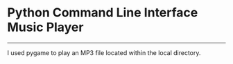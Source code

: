 # Python Command Line Interface Music Player
-----------------------------------------------
I used pygame to play an MP3 file located within the local directory.
